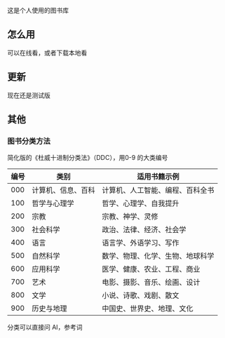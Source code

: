 这是个人使用的图书库

## 怎么用
可以在线看，或者下载本地看

## 更新
现在还是测试版

## 其他
### 图书分类方法
简化版的《杜威十进制分类法》（DDC），用0-9 的大类编号

| 编号 | 类别         | 适用书籍示例                                   |
|------|--------------|--------------------------------------------|
| 000  | 计算机、信息、百科 | 计算机、人工智能、编程、百科全书             |
| 100  | 哲学与心理学   | 哲学、心理学、自我提升                       |
| 200  | 宗教         | 宗教、神学、灵修                             |
| 300  | 社会科学     | 政治、法律、经济、社会学                     |
| 400  | 语言         | 语言学、外语学习、写作                       |
| 500  | 自然科学     | 数学、物理、化学、生物、地球科学             |
| 600  | 应用科学     | 医学、健康、农业、工程、商业                 |
| 700  | 艺术         | 电影、摄影、音乐、绘画、设计                 |
| 800  | 文学         | 小说、诗歌、戏剧、散文                       |
| 900  | 历史与地理   | 中国史、世界史、地理、文化                   |

分类可以直接问 AI，参考词

```介绍下这几本书，并且根据简化版的《杜威十进制分类法》（DDC），用0-9 的大类编号给这些书分类